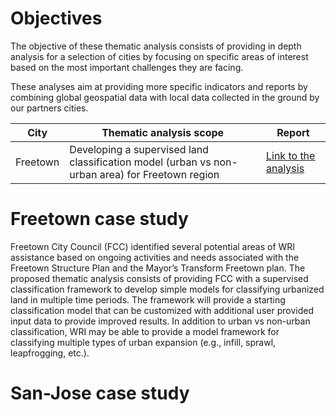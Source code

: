 # Objectives

The objective of these thematic analysis consists of providing in depth analysis for a selection of cities by focusing on specific areas of interest based on the most important challenges they are facing.

These analyses aim at providing more specific indicators and reports by combining global geospatial data with local data collected in the ground by our partners cities.

| City | Thematic analysis scope | Report |
| --- |--- |--- |
| Freetown | Developing a supervised land classification model (urban vs non-urban area) for Freetown region | [Link to the analysis](https://cities-urbanshift.s3.eu-west-3.amazonaws.com/thematic-analysis/freetown/reports/Freetown-thematic-analysis.html#urban-expansion-by-land-use-class) |

# Freetown case study

Freetown City Council (FCC) identified several potential areas of WRI assistance based on ongoing activities and needs associated with the Freetown Structure Plan and the Mayor’s Transform Freetown plan. The proposed thematic analysis consists of providing FCC with a supervised classification framework to develop simple models for classifying urbanized land in multiple time periods. The framework will provide a starting classification model that can be customized with additional user provided input data to provide improved results. In addition to urban vs non-urban classification, WRI may be able to provide a model framework for classifying multiple types of urban expansion (e.g., infill, sprawl, leapfrogging, etc.). 

# San-Jose case study

